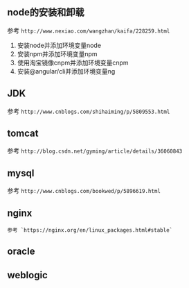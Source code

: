 ## node的安装和卸载
 参考 `http://www.nexiao.com/wangzhan/kaifa/228259.html`
 1. 安装node并添加环境变量node
 2. 安装npm并添加环境变量npm
 3. 使用淘宝镜像cnpm并添加环境变量cnpm
 4. 安装@angular/cli并添加环境变量ng

 ## JDK
  参考 `http://www.cnblogs.com/shihaiming/p/5809553.html`

 ## tomcat
  参考 `http://blog.csdn.net/gyming/article/details/36060843`

 ## mysql
  参考 `http://www.cnblogs.com/bookwed/p/5896619.html`

## nginx
    参考 `https://nginx.org/en/linux_packages.html#stable`

 ## oracle

 ## weblogic

